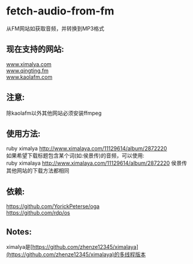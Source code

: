# fetch-audio-from-fm
从FM网站如获取音频，并转换到MP3格式

现在支持的网站:
------
www.ximalya.com  
www.qingting.fm  
www.kaolafm.com  

注意:
------
除kaolafm以外其他网站必须安装ffmpeg

使用方法:
------
ruby ximalya http://www.ximalaya.com/11129614/album/2872220  
如果希望下载标题包含某个词(如:侯景传)的音频，可以使用:  
ruby ximalaya http://www.ximalaya.com/11129614/album/2872220 侯景传  
其他网站的下载方法都相同  

依赖:
------
https://github.com/YorickPeterse/oga  
https://github.com/rdp/os  

Notes:
------
ximalya是[https://github.com/zhenze12345/ximalaya](https://github.com/zhenze12345/ximalaya)的多线程版本
